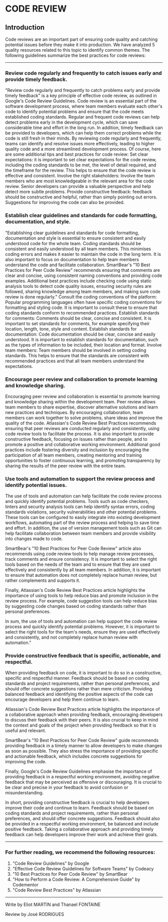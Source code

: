 # CODE REVIEW

## Introduction

Code reviews are an important part of ensuring code quality and catching potential issues before they make it into production. We have analyzed 5 quality resources related to this topic to identify common themes. The following guidelines summarize the best practices for code reviews:

---
### Review code regularly and frequently to catch issues early and provide timely feedback.
"Review code regularly and frequently to catch problems early and provide timely feedback" is a key principle of effective code review, as outlined in Google's Code Review Guidelines. Code review is an essential part of the software development process, where team members evaluate each other's code to identify potential problems and ensure that the code meets established coding standards. Regular and frequent code reviews can help detect problems early in the development cycle, which can save considerable time and effort in the long run. In addition, timely feedback can be provided to developers, which can help them correct problems while the code is still fresh in their minds. By reviewing code regularly and frequently, teams can identify and resolve issues more effectively, leading to higher quality code and a more streamlined development process.
Of course, here are some additional tips and best practices for code review:
Set clear expectations: it is important to set clear expectations for the code review, including the coding standards to be met, the level of detail required, and the timeframe for the review. This helps to ensure that the code review is effective and consistent.
Involve the right stakeholders: Involve the team members who are most knowledgeable in the relevant area for the code review. Senior developers can provide a valuable perspective and help detect more subtle problems.
Provide constructive feedback: feedback should be constructive and helpful, rather than simply pointing out errors. Suggestions for improving the code can also be provided.

### Establish clear guidelines and standards for code formatting, documentation, and style.
"Establishing clear guidelines and standards for code formatting, documentation and style is essential to ensure consistent and easily understood code for the whole team. Coding standards should be consistent and easily understood by all team members. This minimises coding errors and makes it easier to maintain the code in the long term. It is also important to focus on documentation to help team members understand the code and facilitate collaboration. SmartBear's "10 Best Practices for Peer Code Review" recommends ensuring that comments are clear and concise, using consistent naming conventions and providing code examples. Additional best practices include checking code using static analysis tools to detect code quality issues, ensuring security rules are followed, sharing knowledge among team members, and making sure code review is done regularly."
Consult the coding conventions of the platform: Popular programming languages often have specific coding conventions for formatting and styling code. It is important to consult these to ensure that coding standards conform to recommended practices.
Establish standards for comments: Comments should be clear, concise and consistent. It is important to set standards for comments, for example specifying their location, length, tone, style and content.
Establish standards for documentation: Code documentation should be clear, concise and easily understood. It is important to establish standards for documentation, such as the types of information to be included, their location and format.
Involve team members: Team members should be involved in setting coding standards. This helps to ensure that the standards are consistent with recommended practices and that all team members understand the expectations.

### Encourage peer review and collaboration to promote learning and knowledge sharing.
Encouraging peer review and collaboration is essential to promote learning and knowledge sharing within the development team. Peer review allows team members to share expertise, discover alternative solutions and learn new practices and techniques. By encouraging collaboration, team members can work together to solve problems, share ideas and improve the quality of the code. Atlassian's Code Review Best Practices recommends ensuring that peer reviews are conducted regularly and consistently, using code review tools to facilitate the process. It is also important to provide constructive feedback, focusing on issues rather than people, and to promote a positive and collaborative working environment. Additional good practices include fostering diversity and inclusion by encouraging the participation of all team members, creating mentoring and training opportunities to foster continuous learning, and promoting transparency by sharing the results of the peer review with the entire team.

### Use tools and automation to support the review process and identify potential issues.
The use of tools and automation can help facilitate the code review process and quickly identify potential problems. Tools such as code checkers, linters and security analysis tools can help identify syntax errors, coding standards violations, security vulnerabilities and other potential problems. These tools can be configured to easily integrate into existing development workflows, automating part of the review process and helping to save time and effort. In addition, the use of version management tools such as Git can help facilitate collaboration between team members and provide visibility into changes made to code.

SmartBear's "10 Best Practices for Peer Code Review" article also recommends using code review tools to help manage review processes, track comments and ensure consistency. It is important to select the right tools based on the needs of the team and to ensure that they are used effectively and consistently by all team members. In addition, it is important to ensure that automation does not completely replace human review, but rather complements and supports it.

Finally, Atlassian's Code Review Best Practices article highlights the importance of using tools to help reduce bias and promote inclusion in the review process. For example, code suggestion tools can help reduce bias by suggesting code changes based on coding standards rather than personal preferences.

In sum, the use of tools and automation can help support the code review process and quickly identify potential problems. However, it is important to select the right tools for the team's needs, ensure they are used effectively and consistently, and not completely replace human review with automation."

### Provide constructive feedback that is specific, actionable, and respectful.
When providing feedback on code, it is important to do so in a constructive, specific and respectful manner. Feedback should be based on coding standards and project requirements, rather than personal preferences, and should offer concrete suggestions rather than mere criticism. Providing balanced feedback and identifying the positive aspects of the code can encourage developers and help them continue to learn.

Atlassian's Code Review Best Practices article highlights the importance of a collaborative approach when providing feedback, encouraging developers to discuss their feedback with their peers. It is also crucial to keep in mind the context and goals of the project when providing feedback so that it is useful and relevant.

SmartBear's "10 Best Practices for Peer Code Review" guide recommends providing feedback in a timely manner to allow developers to make changes as soon as possible. They also stress the importance of providing specific and actionable feedback, which includes concrete suggestions for improving the code.

Finally, Google's Code Review Guidelines emphasise the importance of providing feedback in a respectful working environment, avoiding negative feedback that may be perceived as offensive or discouraging. It is crucial to be clear and precise in your feedback to avoid confusion or misunderstanding.

In short, providing constructive feedback is crucial to help developers improve their code and continue to learn. Feedback should be based on coding standards and project requirements, rather than personal preferences, and should offer concrete suggestions. Feedback should also be provided in a respectful working environment, be balanced and include positive feedback. Taking a collaborative approach and providing timely feedback can help developers improve their work and achieve their goals.

---
### For further reading, we recommend the following resources:
1. "Code Review Guidelines" by Google
2. "Effective Code Review Guidelines for Software Teams" by Codeacy
3. "10 Best Practices for Peer Code Review" by SmartBear
4. "How to Perform a Code Review: A Comprehensive Guide" by Codementor
5. "Code Review Best Practices" by Atlassian
---

Write by Eliot MARTIN and Thanael FONTAINE

Review by José RODRIGUES